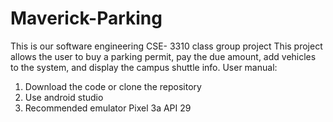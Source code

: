 # Maverick-Parking
This is our software engineering CSE- 3310 class group project
This project allows the user to buy a parking permit, pay the due amount, add vehicles to the system, and display the campus shuttle info. 
User manual:
1. Download the code or clone the repository 
2. Use android studio 
3. Recommended emulator Pixel 3a API 29


